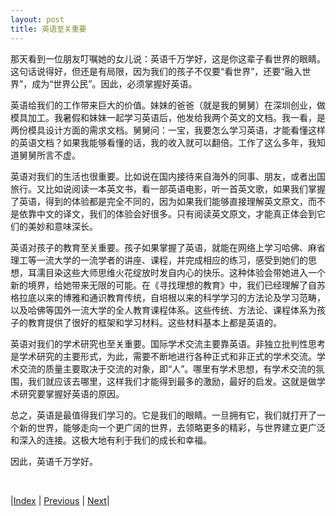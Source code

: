 ```yaml
---
layout: post
title: 英语至关重要
---
```


那天看到一位朋友叮嘱她的女儿说：英语千万学好，这是你这辈子看世界的眼睛。这句话说得好，但还是有局限，因为我们的孩子不仅要“看世界”，还要“融入世界”，成为“世界公民”。因此，必须掌握好英语。

英语给我们的工作带来巨大的价值。妹妹的爸爸（就是我的舅舅）在深圳创业，做模具加工。我暑假和妹妹一起学习英语后，他发给我两个英文的文档。我一看，是两份模具设计方面的需求文档。舅舅问：一宝，我要怎么学习英语，才能看懂这样的英语文档？如果我能够看懂的话，我的收入就可以翻倍。工作了这么多年，我知道舅舅所言不虚。

英语对我们的生活也很重要。比如说在国内接待来自海外的同事、朋友，或者出国旅行。又比如说阅读一本英文书，看一部英语电影，听一首英文歌，如果我们掌握了英语，得到的体验都是完全不同的，因为如果我们能够直接理解英文原文，而不是依靠中文的译文，我们的体验会好很多。只有阅读英文原文，才能真正体会到它们的美妙和意味深长。

英语对孩子的教育至关重要。孩子如果掌握了英语，就能在网络上学习哈佛、麻省理工等一流大学的一流学者的讲座、课程，并完成相应的练习，感受到她们的思想，耳濡目染这些大师思维火花绽放时发自内心的快乐。这种体验会带她进入一个新的境界，给她带来无限的可能。在《寻找理想的教育》中，我们已经理解了自苏格拉底以来的博雅和通识教育传统，自培根以来的科学学习的方法论及学习范畴，以及哈佛等国外一流大学的全人教育课程体系。这些传统、方法论、课程体系为孩子的教育提供了很好的框架和学习材料。这些材料基本上都是英语的。

英语对我们的学术研究也至关重要。国际学术交流主要靠英语。非独立批判性思考是学术研究的主要形式，为此，需要不断地进行各种正式和非正式的学术交流。学术交流的质量主要取决于交流的对象，即“人”。哪里有学术思想，有学术交流的氛围，我们就应该去哪里，这样我们才能得到最多的激励，最好的启发。这就是做学术研究要掌握好英语的原因。

总之，英语是最值得我们学习的。它是我们的眼睛。一旦拥有它，我们就打开了一个新的世界，能够走向一个更广阔的世界，去领略更多的精彩，与世界建立更广泛和深入的连接。这极大地有利于我们的成长和幸福。

因此，英语千万学好。

<br/>

|[Index](./) | [Previous](0-0-intro) | [Next](1-0-problem)|
